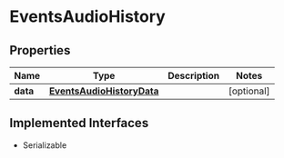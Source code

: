 

# EventsAudioHistory


## Properties

Name | Type | Description | Notes
------------ | ------------- | ------------- | -------------
**data** | [**EventsAudioHistoryData**](EventsAudioHistoryData.md) |  |  [optional]


## Implemented Interfaces

* Serializable


